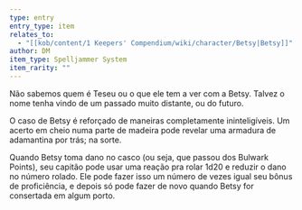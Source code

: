 ```yaml
---
type: entry
entry_type: item
relates_to:
  - "[[kob/content/1 Keepers' Compendium/wiki/character/Betsy|Betsy]]"
author: DM
item_type: Spelljammer System
item_rarity: ""
---
```

Não sabemos quem é Teseu ou o que ele tem a ver com a Betsy. Talvez o nome tenha vindo de um passado muito distante, ou do futuro. 

O caso de Betsy é reforçado de maneiras completamente ininteligíveis. Um acerto em cheio numa parte de madeira pode revelar uma armadura de adamantina por trás; na sorte. 

Quando Betsy toma dano no casco (ou seja, que passou dos Bulwark Points), seu capitão pode usar uma reação pra rolar 1d20 e reduzir o dano no número rolado. Ele pode fazer isso um número de vezes igual seu bônus de proficiência, e depois só pode fazer de novo quando Betsy for consertada em algum porto. 